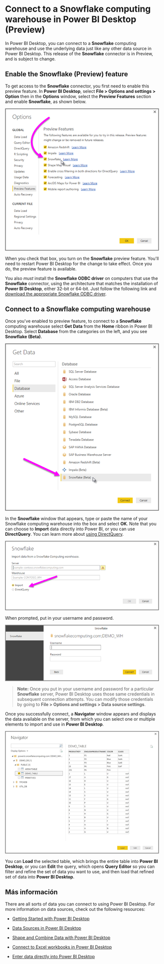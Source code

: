 <properties
   pageTitle="Connect to a Snowflake computing warehouse in Power BI Desktop (Preview)"
   description="Easily connect to and use a Snowflake computing warehouse in Power BI Desktop"
   services="powerbi"
   documentationCenter=""
   authors="davidiseminger"
   manager="mblythe"
   backup=""
   editor=""
   tags=""
   qualityFocus="no"
   qualityDate=""/>

<tags
   ms.service="powerbi"
   ms.devlang="NA"
   ms.topic="article"
   ms.tgt_pltfrm="NA"
   ms.workload="powerbi"
   ms.date="09/30/2016"
   ms.author="davidi"/>

# Connect to a Snowflake computing warehouse in Power BI Desktop (Preview)

In Power BI Desktop, you can connect to a <bpt id="p1">**</bpt>Snowflake<ept id="p1">**</ept> computing warehouse and use the underlying data just like any other data source in Power BI Desktop. This release of the <bpt id="p1">**</bpt>Snowflake<ept id="p1">**</ept> connector is in Preview, and is subject to change.

## Enable the Snowflake (Preview) feature

To get access to the <bpt id="p1">**</bpt>Snowflake<ept id="p1">**</ept> connector, you first need to enable this preview feature. In <bpt id="p1">**</bpt>Power BI Desktop<ept id="p1">**</ept>, select <bpt id="p2">**</bpt>File &gt; Options and settings &gt; Option<ept id="p2">**</ept> then in the <bpt id="p3">**</bpt>Options<ept id="p3">**</ept> window, select the <bpt id="p4">**</bpt>Preview Features<ept id="p4">**</ept> section and enable <bpt id="p5">**</bpt>Snowflake<ept id="p5">**</ept>, as shown below.

![](media/powerbi-desktop-connect-snowflake/connect_snowflake_1.png)

When you check that box, you turn on the <bpt id="p1">**</bpt>Snowflake<ept id="p1">**</ept> preview feature. You'll need to restart Power BI Desktop for the change to take effect. Once you do, the preview feature is available.

You also <bpt id="p1">*</bpt>must<ept id="p1">*</ept> install the <bpt id="p2">**</bpt>Snowflake ODBC driver<ept id="p2">**</ept> on computers that use the <bpt id="p3">**</bpt>Snowflake<ept id="p3">**</ept> connector, using the architecture that matches the installation of <bpt id="p4">**</bpt>Power BI Desktop<ept id="p4">**</ept>, either 32-bit or 64-bit. Just follow the following link and <bpt id="p1">[</bpt>download the appropriate Snowflake ODBC driver<ept id="p1">](http://go.microsoft.com/fwlink/?LinkID=823762)</ept>.

## Connect to a Snowflake computing warehouse

Once you've enabled to preview feature, to connect to a <bpt id="p1">**</bpt>Snowflake<ept id="p1">**</ept> computing warehouse select <bpt id="p2">**</bpt>Get Data<ept id="p2">**</ept> from the <bpt id="p3">**</bpt>Home<ept id="p3">**</ept> ribbon in Power BI Desktop. Select <bpt id="p1">**</bpt>Database<ept id="p1">**</ept> from the categories on the left, and you see <bpt id="p2">**</bpt>Snowflake (Beta)<ept id="p2">**</ept>.

![](media/powerbi-desktop-connect-snowflake/connect_snowflake_2.png)

In the <bpt id="p1">**</bpt>Snowflake<ept id="p1">**</ept> window that appears, type or paste the name of your Snowflake computing warehouse into the box and select <bpt id="p2">**</bpt>OK<ept id="p2">**</ept>. Note that you can choose to <bpt id="p1">**</bpt>Import<ept id="p1">**</ept> data directly into Power BI, or you can use <bpt id="p2">**</bpt>DirectQuery<ept id="p2">**</ept>. You can learn more about <bpt id="p1">[</bpt>using DirectQuery<ept id="p1">](powerbi-desktop-use-directquery.md)</ept>.

![](media/powerbi-desktop-connect-snowflake/connect_snowflake_3.png)

When prompted, put in your username and password.

![](media/powerbi-desktop-connect-snowflake/connect_snowflake_4.png)

><bpt id="p1">**</bpt>Note:<ept id="p1">**</ept> Once you put in your username and password for a particular <bpt id="p2">**</bpt>Snowflake<ept id="p2">**</ept> server, Power BI Desktop uses those same credentials in subsequent connection attempts. You can modify those credentials by going to <bpt id="p1">**</bpt>File &gt; Options and settings &gt; Data source settings<ept id="p1">**</ept>.

Once you successfully connect, a <bpt id="p1">**</bpt>Navigator<ept id="p1">**</ept> window appears and displays the data available on the server, from which you can select one or multiple elements to import and use in <bpt id="p2">**</bpt>Power BI Desktop<ept id="p2">**</ept>.

![](media/powerbi-desktop-connect-snowflake/connect_snowflake_5.png)

You can <bpt id="p1">**</bpt>Load<ept id="p1">**</ept> the selected table, which brings the entire table into <bpt id="p2">**</bpt>Power BI Desktop<ept id="p2">**</ept>, or you can <bpt id="p3">**</bpt>Edit<ept id="p3">**</ept> the query, which opens <bpt id="p4">**</bpt>Query Editor<ept id="p4">**</ept> so you can filter and refine the set of data you want to use, and then load that refined set of data into <bpt id="p5">**</bpt>Power BI Desktop<ept id="p5">**</ept>.

## Más información

﻿There are all sorts of data you can connect to using Power BI Desktop. For more information on data sources, check out the following resources:

-   [Getting Started with Power BI Desktop](powerbi-desktop-getting-started.md)

-   [Data Sources in Power BI Desktop](powerbi-desktop-data-sources.md)

-   [Shape and Combine Data with Power BI Desktop](powerbi-desktop-shape-and-combine-data.md)

-   [Connect to Excel workbooks in Power BI Desktop](powerbi-desktop-connect-excel.md)   

-   [Enter data directly into Power BI Desktop](powerbi-desktop-enter-data-directly-into-desktop.md)   
